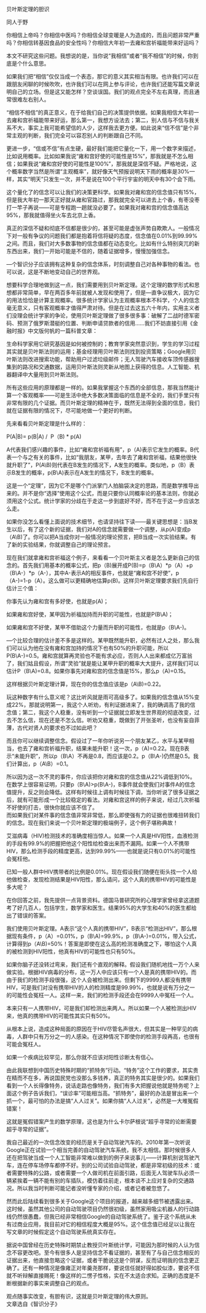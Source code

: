 贝叶斯定理的胆识

同人于野

你相信上帝吗？你相信中医吗？你相信全球变暖是人为造成的，而且问题非常严重吗？你相信转基因食品的安全性吗？你相信大年初一去雍和宫祈福能带来好运吗？

本文不研究这些问题。我想说的是，当你说“我相信”或者“我不相信”的时候，你到底是个什么意思。

如果我们把“相信”仅仅当成一个表态，那它的意义其实相当有限。也许我们可以在跟朋友闲聊的时候吹吹，也许我们可以在网上参与评论，也许我们还能写篇文章说明自己的立场。但是这又能怎样？空谈误国。我们的观点完全不左右真理，而且通常很难左右别人。

“相信不相信”的真正意义，在于给我们自己的决策提供依据。如果我相信大年初一去雍和宫祈福能带来好运，那么第一，我想方设法去；第二，别人信与不信与我关系不大，事实上我可能希望信的人少，这样我去更方便。如此说来“信不信”是个非常主观的判断，我们完全可以容忍别人的判断跟自己不同。

更进一步，“信或不信”有点生硬，最好我们能把它量化一下，用一个数字来描述，比如说用概率。比如如果我说“雍和宫好使的可能性是15%”，那我就是不怎么相信；如果我说“雍和宫好使的可能性是100%”，那我就是深信不疑。严格地说，这个概率数字当然是所谓“主观概率”，就好像天气预报说明天下雨的概率是30%—样，其实“明天”只发生一次，并不是说在100个平行宇宙的明天中有30个会下雨。

这个量化了的信念可以让我们的决策更科学。如果我对雍和宫的信念值只有15%，但是我大年初一那天正好就从雍和官路过，那我就完全可以进去上个香，有枣没枣打一竿子再说——可是专程跑一趟就没必要了。如果我对雍和宫的信念值高达95%，那我就值得坐火车去北京上香。

真正的深信不疑和彻底不信都是很少的，甚至可能是虚张声势自欺欺人。一般情况下对一般有争议的问题我们都是抱着将信将疑的态度，信念值在0.01%到99.99%之间。而且，我们对大多数事物的信念值都在动态变化。比如有什么特别突兀的新东西出来，我们一开始可能是不信的，随着证据增多，慢慢加强信念。

—个智识分子应该拥有这种复杂的信念体系，时刻调整自己对各种事物的看法。也可以说，这是不断地变动自己的世界观。

想要科学合理地做到这一点，我们需要用到贝叶斯定理。这个定理的数学形式和思想都非常简单，早在两百多年前就被人发现和使用了，但是—直争议极大，因为它的用法恰恰是计算主观概率。很多统计学家认为主观概率根本不科学，个人的信念毫无意义，只有客观概率才值得严肃对待。但是在过去这五六十年内，实用主义者们没理会统计学家的争论，使用贝叶斯定理做了很多很多事：破解了二战时德军密码、预测了俄罗斯潜艇的位置、判断申请贷款者的信用……我们不妨直接引用《金融时报》中文版何帆的一篇科普文章：

生命科学家用它研究基因是如何被控制的；教育学家突然意识到，学生的学习过程其实就是贝叶斯法则的运用；基金经理用贝叶斯法则找到投资策略；Google用贝叶斯法则改进搜索功能，帮助用户过滤垃级邮件；无人驾驶汽车接收车顶传感器搜集到的路况和交通数据，运用贝叶斯法则灵新从地图上获得的信息。人工智能、机器翻译中大量用到贝叶斯法则。

所有这些应用的原理都是一样的。如果我掌握这个东西的全部信息，那我当然能计算一个客观概率——可是生活中绝大多数决策面临的信息是不全的，我们手里只有非常有限的几个证据。而贝叶斯定理的精神在于，既然无法得到全面的信息，我们就在证据有限的情况下，尽可能地做一个更好的判断。

先来看看贝叶斯定理是什么样的：

P(A|B)= p(B|A) /  P（B) \* p(A)

A代表我们感兴趣的事件，比如“雍和宫祈福有用”，p（A)表示它发生的概率。B代表一个与之有关的事件，比如“我朋友，某甲，去年去了雍和宫祈福，结果他很快就升职了”，P(A\\B)则代表在B发生的情况下，A发生的概率。类似地，p（B）表示B发生的概率，p(B\\A)表示在A发生的情况下，B发生的概率。

这是一个“定理”，因为它不是哪个门派掌门人拍脑袋决定的思路，而是数学推导出来的。并不是你“选择”使用这个公式，而是只要你认同概率论的基本法则，你就必须用这个公式。统计学家的分歧在于走这一步到底好不好，而不在于这一步应该怎么走。

如果你没怎么看懂上面说的技术细节，也请坚持往下读——最关键思想是：当B发生以后，有了这个新的证据，我们对A的信念就需要做一个调整，从p(A)变成p（A\\B)了。你可以把A当成你对一般情况的理论预言，把B当成一次实验结果。有了新的实验结果，你就调整自己的理论预言。

现在我们就拿雍和宫祈福这个例子，来看看一个贝叶斯主义者是怎么更新自己的信念的。首先我们用基本的概率公式，把p（B)展开成P(B)=p（B\\A）\*p（A）+p（B\\A-）\*p（A-），其中A-表示A的相反事件，也就是“雍和宫不好使”，p（A-)=1-p（A）。这么做可以更精确地估算p(B)。这样贝叶斯定理要求我们先自行估计三个值：

你事先认为雍和宫有多好使，也就是p(A)；

如果雍和宫好使，某甲因为祈福加持而升职的可能性，也就是P(B\\A)；

如果雍和宫不好使，某甲不借助这个力量而升职的可能性，也就是p（B\\A-)。

—个比较合理的估计差不多是这样的。某甲既然能升职，必然有过人之处，那么我们可以认为他在没有雍和宫加持的情况下也有50%的升职可能，所以P(B\\A-)=0.5。雍和宫就算再灵验也不能有求必应，否则人人出来都成亿万富翁了，我们姑且假设，所谓“灵验”就是能让某甲升职的概率大大提升，这样我们可以估计P（B\\A)=0.8。如果你事先对雍和宫的信念值是15%，那么p（A)=0.15。

这样根据贝叶斯定理计算，现在你的信念值应该是p（A\\B)=0.22。

玩这种数字有什么意义呢？这比听风就是雨可高级多了。如果我的信念值从15%变成22%，那就说明第一，我这个人听劝，有利证据进来了，我的确调高了我的信念值；第二，我这个人稳重，没有听到一个证据就立即发生世界观的彻底改变，过去不怎么信，现在还是不怎么信。听劝又稳重，既做到了开张圣听，也没有妄自菲薄，古代对贤人的要求也不过如此吧？

而且你可以继续调整信念。假设过了一年你听说另一个朋友某乙，水平与某甲相当，也去了雍和宫祈福升职，结果未能升职！这一次，p（A)=0.22。现在B表示“未能升职”，所以p（B\\A）不再是0.8，而应该是0.2。p（B\\A-)仍然是0.5。我们计算出，p（A\\B）=0.1。

所以因为这一次不灵的事件，你应该把你对雍和宫的信念值从22%调低到10%。在数学上很容易证明，只要p（B\\A)>p(B\\A-)，B事件就会使我们对事件A的信念值提升，反之则会降低。这样有时候往上调有时候往下调，当你听说了很多证据之后，就有可能形成一个比较稳定的看法。对雍和宫这样的例子来说，经过几次祈福不好使的打击，很快你就应该不信了。  
而如果我们对某件事的信念值非常非常低，那么即使强有力的证据也很难扭转我们的信念。现在我们来说一个贝叶斯定理的极端例子，这个例子堪称典故！

艾滋病毒（HIV)检测技术的准确度相当惊人。如果一个人真是HIV阳性，血液检测的手段有99.9%的把握把他这个阳性给检查出来而不漏网。如果一个人不携带HIV，那么检测手段的精度更高，达到99.99%——也就是说只有0.01%的可能性会冤枉他。

已知一般人群中HIV携带者的比例是0.01%。现在假设我们随便在街头找一个人给他做检查，发现检测结果是HIV阳性，那么请问，这个人真的携带HIV的可能性是多大呢？

在你回答之前，我先提供一点背景资料。德国马普研究所的心理学家曾经拿这道题考了好几百人，包括学生，数学家和医生。结果95%的大学生和40%的医生都给出了错误的答案。

我们使用贝叶斯定理。A表示“这个人真的携带HIV”，B表示“检测出HIV”，那么根据现有条件，p（A）=0.01%，p（B\\A)=99.9%，p（B\\A-)=0.01%，带入公式，计算得到p（A\\B)=50%！答案是即使在这么高的检测准确度之下，哪怕这个人真的被检测到HIV阳性，他真有HIV的可能性也只有50%。

如果你脑子还没转过弯来，我们还有个直观的解释。假设我们随机地找一万个人来做实验。根据HIV病毒的分布，这一万人中应该只有一个人是真的携带HIV的。而由于我们的检测手段很强，这个人会被检测出来。但剩下的9999人都没有携带HIV，可是我们对没有携带HIV的人的检测精度是99.99%，也就是说有万分之一的可能性会冤枉一人。这样一来，我们的检测手段还会在9999人中冤枉一个人。

本来只有一人携带HIV，可是我们却检测出来两人。所以如果一个人被检测出HIV来，他真的携带HIV的可能性其实只有50%。

从根本上说，造成这种局面的原因在于HIV尽管名声很大，但其实是一种罕见的病毒，人群中只有万分之一的人感染。在这种情况下即使你的检测手段再高，也很有可能会冤枉人。

如果一个疾病比较罕见，那么你就不应该对阳性诊断太有信心。

由此我联想到中国历史特殊时期的“抓特务”行动。“特务”这个工作的要求，其实贵在精而不在多，再说国民党也没那么多钱养，真正的特务其实是很少的。如果我们看到一个人长得像特务，说话走路也像特务，我们有多大把握说他就是特务呢？上面这个例子告诉我们，“误诊率”可能相当高。“抓特务”，最好的办法是冒出来一个抓一个，最可怕的办法是搞“人人过关”。如果你搞“人人过关”，必然是一大堆冤假错案！

这就是冤假错案产生的数学原理，这也是为什么卡尔萨根说“超乎寻常的论断需要超乎寻常的证据”。

我自己最近的一次信念改变的经历是关于自动驾驶汽车的。2010年第一次听说Google正在试验一个相当完善的自动驾驶汽车系统，我不太相信。那时候很多人还在把驾驶当成一个人工智能非常难以做到的例子来说事儿——计算机别说驾驶汽车，连在停车场停车都停不好。别的公司试验自动驾驶，都是非常初级的技术：或者需要特殊的公路，或者需要一个人做司机在前面引路，后面无人驾驶车队必须一辆紧挨着一辆不能有别的车插队，模仿着往前走，根本谈不上应对复杂的交通路况。所以我当时判断可能记者没听懂专家的介绍，或者记者被忽悠了。

然而此后陆续看到很多关于Google这个项目的报道，越来越多细节被透露出来。这时候，虽然其他公司的自动驾驶项目仍然很初级，虽然家用吸尘机器人的行动路线仍然很愚蠢，但我已经非常相信Google的自动驾驶系统了。鉴于这个系统从未有过商业应用，我目前对它的相信程度大概是95%。这个信念值已经足以让我在写文章的时候假定这个自动驾驶系统真实存在。

据说中国曾经在历史特殊时期禁止教授贝叶斯统计学，可能因为那时候的人认为信念不容更改吧。至今有很多人是坚持信念不看证据的，甚至有了与自己信念相反的证据出来，他直接忽略这个证据，或者干脆说这是个阴谋，反而证明我的信念更正确了。还有一种情况是像雍正对年羹尧那样，要说信任就好得如胶似漆，要说不信就不听辩解直接赐死！像这样的二愣子性格，实在不太适合求知。正确的态度是不断根据新的事实来调整自己的观点。

观点随事实改变，有胆有识，这就是贝叶斯定理的伟大原则。  
文章选自《智识分子》